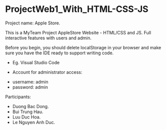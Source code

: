 # ProjectWeb1_With_HTML-CSS-JS
Project name: Apple Store.

This is a MyTeam Project AppleStore Website - HTML/CSS and JS. 
Full interactive features with users and admin.

Before you begin, you should delete localStorage in your browser 
and make sure you have the IDE ready to support writing code.

* Eg. Visual Studio Code

* Account for administrator access:
- username: admin
- password: admin


Participants:
- Duong Bac Dong.
- Bui Trung Hau.
- Luu Duc Hoa.
- Le Nguyen Anh Duc.
